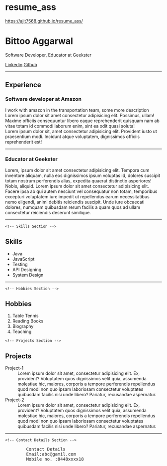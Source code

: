 # resume_ass
<!-- hosted link -->
https://ajit7568.github.io/resume_ass/
<!DOCTYPE html>
<html lang="en">
<head>
    <meta charset="UTF-8">
    <meta name="viewport" content="width=device-width, initial-scale=1.0">
    <title>Resume</title>
</head>
<body>
    <!-- Resume Header -->
    <h1>Bittoo Aggarwal</h1>
    <p>Software Developer, Educator at Geekster</p>
    <a href="https://www.Rateus.com">Linkedin</a>
    <a href="https://Follow Us.com">Github</a>
    <hr>

    
    
  <h2>Experience</h2>
    <h3>Software developer at Amazon</h3>
    <p>I work with amazon in the transportation team, some more description Lorem ipsum dolor sit amet consectetur adipisicing elit. Possimus, ullam!  Maxime officiis consequuntur libero eaque reprehenderit quisquam nam ab vitae totam id commodi laborum enim, sint ea odit quasi soluta! <br>
        Lorem ipsum dolor sit, amet consectetur adipisicing elit. Provident iusto ut praesentium modi. Incidunt atque voluptatem, dignissimos officiis reprehenderit est!</p>
    <hr>
    <h3>Educator at Geekster</h3>
    <p>Lorem, ipsum dolor sit amet consectetur adipisicing elit. Tempora cum inventore aliquam, nulla eos dignissimos ipsum voluptas id, dolores suscipit totam nostrum perferendis alias, expedita quaerat distinctio asperiores! Nobis, aliquid. Lorem ipsum dolor sit amet consectetur adipisicing elit. Facere ipsa ab qui autem nesciunt vel consequatur non totam, temporibus excepturi voluptatem iure impedit ut repellendus earum necessitatibus nemo eligendi, animi debitis reiciendis suscipit. Unde iure obcaecati dolores, numquam quibusdam rerum facilis a quam quos ad ullam consectetur reiciendis deserunt similique.</p>
    <hr>

    <!-- Skills Section -->
 <h2>Skills</h2>
    <ul>
        <li>Java</li>
        <li>JavaScript</li>
        <li>Testing</li>
        <li>API Designing</li>
        <li>System Design</li>
    </ul>
    <hr>

    <!-- Hobbies Section -->
 <h2>Hobbies</h2>
    <ol>
        <li>Table Tennis</li>
        <li>Reading Books</li>
        <li>Biography</li>
        <li>Teaching</li>
    </ol>

    <!-- Projects Section -->
 <h2>Projects</h2>
    <dl>
        <dt>Project-1</dt>
        <dd>Lorem ipsum dolor sit amet, consectetur adipisicing elit. Ex, provident? Voluptatem quos dignissimos velit quia, assumenda molestiae hic, maiores, corporis a tempore perferendis repellendus quod modi non quo ipsam laboriosam consectetur voluptates quibusdam facilis nisi unde libero? Pariatur, recusandae aspernatur.</dd>
        <dt>Project-2</dt>
        <dd>Lorem ipsum dolor sit amet, consectetur adipisicing elit. Ex, provident? Voluptatem quos dignissimos velit quia, assumenda molestiae hic, maiores, corporis a tempore perferendis repellendus quod modi non quo ipsam laboriosam consectetur voluptates quibusdam facilis nisi unde libero? Pariatur, recusandae aspernatur.</dd>
    </dl>
    <hr>

    <!-- Contact Details Section -->
 <pre>
        Contact Details 
        Email:abc@gamil.com 
        Mobile no. :8448xxxx18</pre>
</body>
</html>
<!-- tags we have used to display this web apge
    <!DOCTYPE html>: This tag declares the document type and version (HTML5) of the page.
<html lang="en">: The root element of the HTML document, with the "lang" attribute set to "en" for English language.
<head>: Contains metadata about the document, such as character encoding and viewport settings.
<meta charset="UTF-8">: Sets the character encoding to UTF-8, which supports most characters from different languages.
<meta name="viewport" content="width=device-width, initial-scale=1.0">: Configures the viewport for better responsiveness on various devices.
<title>: Sets the title of the page displayed on the browser's tab.
<body>: Contains the visible content of the page.
<h1> to <h3>: Heading elements used to define different levels of headings. <h1> being the most important and <h3> the least.
<p>: Paragraph element to define paragraphs of text.
<a href="url">: Anchor element used to create hyperlinks with the specified URL.
<hr>: Horizontal rule element used to create horizontal lines to separate content.
<ul> and <ol>: Unordered and ordered list elements, respectively, used to create bulleted and numbered lists.
<li>: List item element, used to define items within a list.
<dt> and <dd>: Definition term and definition description elements, respectively, used to create definition lists.
<pre>: Preformatted text element, preserves white spaces and line breaks, and displays text exactly as it is written.
-->
